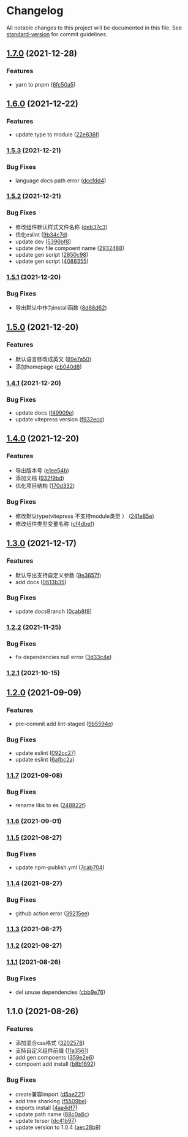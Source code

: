 # Changelog

All notable changes to this project will be documented in this file. See [standard-version](https://github.com/conventional-changelog/standard-version) for commit guidelines.

## [1.7.0](https://github.com/ckpack/v-ui-template/compare/v1.6.0...v1.7.0) (2021-12-28)


### Features

* yarn to pnpm ([6fc50a5](https://github.com/ckpack/v-ui-template/commit/6fc50a5976b26b99a814e5ad625359d4a2b2ca4a))

## [1.6.0](https://github.com/ckpack/v-ui-template/compare/v1.5.3...v1.6.0) (2021-12-22)


### Features

* update type to module ([22e836f](https://github.com/ckpack/v-ui-template/commit/22e836fa0a3021ffc1c03cbc8af254d515c54420))

### [1.5.3](https://github.com/ckpack/v-ui-template/compare/v1.5.2...v1.5.3) (2021-12-21)


### Bug Fixes

* language docs path error ([dccfdd4](https://github.com/ckpack/v-ui-template/commit/dccfdd435d193ac501313fb11d7370faace28028))

### [1.5.2](https://github.com/ckpack/v-ui-template/compare/v1.5.1...v1.5.2) (2021-12-21)


### Bug Fixes

* 修改组件默认样式文件名称 ([deb37c3](https://github.com/ckpack/v-ui-template/commit/deb37c38176fba2a0a7a4ad745ea0f85e3a66424))
* 优化eslint ([9b34c7d](https://github.com/ckpack/v-ui-template/commit/9b34c7d306aeb31e04fef997a6ad81b6527a97b1))
* update dev ([5396bf8](https://github.com/ckpack/v-ui-template/commit/5396bf8cd23f5f737196499e5fc612708ebf438d))
* update dev file compoent name ([2932488](https://github.com/ckpack/v-ui-template/commit/2932488e431f46438ad006d869f97e7c3bcbc58f))
* update gen script ([2850c98](https://github.com/ckpack/v-ui-template/commit/2850c982f02c89a9ef147cb6580dc77249e43cfc))
* update gen script ([4088355](https://github.com/ckpack/v-ui-template/commit/408835588014bf335f88ce70c393b98d5c679eb5))

### [1.5.1](https://github.com/ckpack/v-ui-template/compare/v1.5.0...v1.5.1) (2021-12-20)


### Bug Fixes

* 导出默认中作为install函数 ([8d68d62](https://github.com/ckpack/v-ui-template/commit/8d68d62191c6fea40687074e992ce5df426bfa09))

## [1.5.0](https://github.com/ckpack/v-ui-template/compare/v1.4.1...v1.5.0) (2021-12-20)


### Features

* 默认语言修改成英文 ([89e7a50](https://github.com/ckpack/v-ui-template/commit/89e7a50a9bd6a5cc176057146ef01c02f8404eae))
* 添加homepage ([cb040d8](https://github.com/ckpack/v-ui-template/commit/cb040d80f9d7cf32d4e927831992d5bf96c11737))

### [1.4.1](https://github.com/ckpack/v-ui-template/compare/v1.4.0...v1.4.1) (2021-12-20)


### Bug Fixes

* update docs ([f49909e](https://github.com/ckpack/v-ui-template/commit/f49909ebf1cd7fef4c45ced0d13b722dd90c6d42))
* update vitepress version ([f932ecd](https://github.com/ckpack/v-ui-template/commit/f932ecdc89ec5b6116b1049e75c1321aa7e61de8))

## [1.4.0](https://github.com/ckpack/v-ui-template/compare/v1.3.0...v1.4.0) (2021-12-20)


### Features

* 导出版本号 ([e1ee54b](https://github.com/ckpack/v-ui-template/commit/e1ee54b99566bfb9698ffcd8ff416e87e82b89e5))
* 添加文档 ([932f9bd](https://github.com/ckpack/v-ui-template/commit/932f9bd1830bd80897c3260644ad60767f245a40))
* 优化项目结构 ([170d332](https://github.com/ckpack/v-ui-template/commit/170d3322977776feb51a4b654d8311791e0b095f))


### Bug Fixes

* 修改默认type(vitepress 不支持module类型 ） ([241e85e](https://github.com/ckpack/v-ui-template/commit/241e85ed5107cfc1643a2ecb3798663ca62ff76f))
* 修改组件类型变量名称 ([cf4dbef](https://github.com/ckpack/v-ui-template/commit/cf4dbef7727b013af0e8aafdfdc7a171c45503ed))

## [1.3.0](https://github.com/ckpack/v-ui-template/compare/v1.2.2...v1.3.0) (2021-12-17)


### Features

* 默认导出支持自定义参数 ([9e3657f](https://github.com/ckpack/v-ui-template/commit/9e3657ff02d0003ec636a7e550e38c7eb05ea777))
* add docs ([0613b35](https://github.com/ckpack/v-ui-template/commit/0613b3556b2e924708a7c810ce6c7be3bcfa7f07))


### Bug Fixes

* update docsBranch ([0cab8f8](https://github.com/ckpack/v-ui-template/commit/0cab8f87be0953b088801656d8a0a7527139bf9c))

### [1.2.2](https://github.com/ckpack/v-ui-template/compare/v1.2.1...v1.2.2) (2021-11-25)


### Bug Fixes

* fix dependencies null error ([3d33c4e](https://github.com/ckpack/v-ui-template/commit/3d33c4ebeca26d59be44e2c10d229a8c91370887))

### [1.2.1](https://github.com/ckpack/v-ui-template/compare/v1.2.0...v1.2.1) (2021-10-15)

## [1.2.0](https://github.com/ckpack/v-ui-template/compare/v1.1.7...v1.2.0) (2021-09-09)


### Features

* pre-commit add lint-staged ([9b5594e](https://github.com/ckpack/v-ui-template/commit/9b5594ed51c9573433b6c6e11b0055556c9edcc3))


### Bug Fixes

* update eslint ([092cc27](https://github.com/ckpack/v-ui-template/commit/092cc27f869953794071d874d74a1359eaa6e5f5))
* update eslint ([6afbc2a](https://github.com/ckpack/v-ui-template/commit/6afbc2ad78407c3947d716b09d77dad38bc36d18))

### [1.1.7](https://github.com/ckpack/v-ui-template/compare/v1.1.6...v1.1.7) (2021-09-08)


### Bug Fixes

* rename libs to es ([248822f](https://github.com/ckpack/v-ui-template/commit/248822f07a3e0a692a0761b591a490aed6c67736))

### [1.1.6](https://github.com/ckpack/v-ui-template/compare/v1.1.5...v1.1.6) (2021-09-01)

### [1.1.5](https://github.com/ckpack/v-ui-template/compare/v1.1.4...v1.1.5) (2021-08-27)


### Bug Fixes

* update npm-publish.yml ([7cab704](https://github.com/ckpack/v-ui-template/commit/7cab704093c78887db0e3f3162ccb9487ccb86c9))

### [1.1.4](https://github.com/ckpack/v-ui-template/compare/v1.1.3...v1.1.4) (2021-08-27)


### Bug Fixes

* github action error ([39215ee](https://github.com/ckpack/v-ui-template/commit/39215ee85910e165b02dd749785252b13fea8a38))

### [1.1.3](https://github.com/ckpack/v-ui-template/compare/v1.1.1...v1.1.3) (2021-08-27)

### [1.1.2](https://github.com/ckpack/v-ui-template/compare/v1.1.1...v1.1.2) (2021-08-27)

### [1.1.1](https://github.com/ckpack/v-ui-template/compare/v1.1.0...v1.1.1) (2021-08-26)


### Bug Fixes

*  del unuse dependencies ([cbb9e76](https://github.com/ckpack/v-ui-template/commit/cbb9e76009cde7da50e62fed8700766a3d27a26c))

## 1.1.0 (2021-08-26)


### Features

* 添加混合css格式 ([3202578](https://github.com/ckpack/v-ui-template/commit/3202578cd80eb2b8757fe02057e83fb7def475fc))
* 支持自定义组件前缀 ([11a3561](https://github.com/ckpack/v-ui-template/commit/11a3561479c66951fe29928e38194e4c7cf938f9))
* add gen:compoents ([359e2e6](https://github.com/ckpack/v-ui-template/commit/359e2e6b70a643d08e4c578f16239cf563c09e82))
* compoent add install ([b8b1692](https://github.com/ckpack/v-ui-template/commit/b8b1692d8db4e08b21d8abf39ab50234504027fd))


### Bug Fixes

*  create兼容import ([d5ae221](https://github.com/ckpack/v-ui-template/commit/d5ae221537d1a22d2f52321ebee42f44d558dfa1))
* add tree sharking ([f5509be](https://github.com/ckpack/v-ui-template/commit/f5509be84bd0dfa8d81a155275d57283be268617))
* exports install ([4aa4df7](https://github.com/ckpack/v-ui-template/commit/4aa4df7d2946d9ad17987e9ad1c76fda0e14e6e0))
* update path name ([88c0a8c](https://github.com/ckpack/v-ui-template/commit/88c0a8ceda46b5f63b170a16c17b7b41eaff1f0e))
* update terser ([dc41b97](https://github.com/ckpack/v-ui-template/commit/dc41b977e2a45325aeceaa7839b4220d53c2ccf1))
* update version to 1.0.4 ([aec28b9](https://github.com/ckpack/v-ui-template/commit/aec28b9f96216f63df08ff9ea5583540465e1664))
